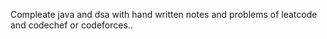 Compleate java and dsa with hand written notes and problems of leatcode and codechef or codeforces.. 
